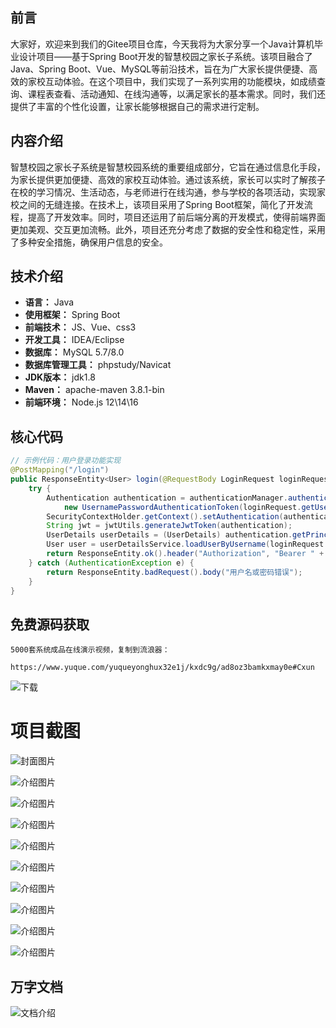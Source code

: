 ## 前言

大家好，欢迎来到我们的Gitee项目仓库，今天我将为大家分享一个Java计算机毕业设计项目——基于Spring Boot开发的智慧校园之家长子系统。该项目融合了Java、Spring Boot、Vue、MySQL等前沿技术，旨在为广大家长提供便捷、高效的家校互动体验。在这个项目中，我们实现了一系列实用的功能模块，如成绩查询、课程表查看、活动通知、在线沟通等，以满足家长的基本需求。同时，我们还提供了丰富的个性化设置，让家长能够根据自己的需求进行定制。

## 内容介绍

智慧校园之家长子系统是智慧校园系统的重要组成部分，它旨在通过信息化手段，为家长提供更加便捷、高效的家校互动体验。通过该系统，家长可以实时了解孩子在校的学习情况、生活动态，与老师进行在线沟通，参与学校的各项活动，实现家校之间的无缝连接。在技术上，该项目采用了Spring Boot框架，简化了开发流程，提高了开发效率。同时，项目还运用了前后端分离的开发模式，使得前端界面更加美观、交互更加流畅。此外，项目还充分考虑了数据的安全性和稳定性，采用了多种安全措施，确保用户信息的安全。

## 技术介绍

- **语言：** Java
- **使用框架：** Spring Boot
- **前端技术：** JS、Vue、css3
- **开发工具：** IDEA/Eclipse
- **数据库：** MySQL 5.7/8.0
- **数据库管理工具：** phpstudy/Navicat
- **JDK版本：** jdk1.8
- **Maven：** apache-maven 3.8.1-bin
- **前端环境：** Node.js 12\14\16

## 核心代码

```java
// 示例代码：用户登录功能实现
@PostMapping("/login")
public ResponseEntity<User> login(@RequestBody LoginRequest loginRequest) {
    try {
        Authentication authentication = authenticationManager.authenticate(
            new UsernamePasswordAuthenticationToken(loginRequest.getUsername(), loginRequest.getPassword()));
        SecurityContextHolder.getContext().setAuthentication(authentication);
        String jwt = jwtUtils.generateJwtToken(authentication);
        UserDetails userDetails = (UserDetails) authentication.getPrincipal();
        User user = userDetailsService.loadUserByUsername(loginRequest.getUsername());
        return ResponseEntity.ok().header("Authorization", "Bearer " + jwt).body(user);
    } catch (AuthenticationException e) {
        return ResponseEntity.badRequest().body("用户名或密码错误");
    }
}
```

## 免费源码获取

```
5000套系统成品在线演示视频，复制到流浪器： 
```
```
https://www.yuque.com/yuqueyonghux32e1j/kxdc9g/ad8oz3bamkxmay0e#Cxun
```
![下载](https://img12.360buyimg.com/ddimg/jfs/t1/339687/11/1349/28408/68ad865fF412d7877/adaa650483a100f2.jpg)

# 项目截图

![封面图片](https://img12.360buyimg.com/ddimg/jfs/t1/294756/12/14858/133692/689de6ceFd3896de0/b172ab0abc4dc7f8.jpg)

![介绍图片](https://img12.360buyimg.com/ddimg/jfs/t1/310426/33/26596/38566/689de6acF7f532d37/34ce8b69dbef6391.jpg)

![介绍图片](https://img10.360buyimg.com/ddimg/jfs/t1/319232/13/25167/76581/689de6adFd0f1ae09/5da4f95e8bb3cd7c.jpg)

![介绍图片](https://img13.360buyimg.com/ddimg/jfs/t1/311555/19/26622/37678/689de6afF390ea277/34fcca66153068d9.jpg)

![介绍图片](https://img14.360buyimg.com/ddimg/jfs/t1/321438/38/25220/29028/689de6afFe9fb032a/b8c2f213a287660a.jpg)

![介绍图片](https://img10.360buyimg.com/ddimg/jfs/t1/323992/25/4644/34114/689de6b0F2b0a38b0/70c60d29cafc391a.jpg)

![介绍图片](https://img13.360buyimg.com/ddimg/jfs/t1/315747/16/25947/45688/689de6b0F145bd253/e324ddc28a24c2c9.jpg)

![介绍图片](https://img11.360buyimg.com/ddimg/jfs/t1/294091/25/3964/46816/689de6b1F0a5ac5f4/f09f179c7110e7de.jpg)

![介绍图片](https://img13.360buyimg.com/ddimg/jfs/t1/290274/30/19348/39908/689de6b1F3fb10ee2/e31481814cba3a9a.jpg)

![介绍图片](https://img11.360buyimg.com/ddimg/jfs/t1/325439/40/4588/57850/689de6b2F9b9ae46d/39efb9cb0a3bef7b.jpg)


## 万字文档
![文档介绍](https://img14.360buyimg.com/ddimg/jfs/t1/338393/1/3576/156947/68b1ad0cF74dc525c/ff9cd6c574295685.jpg)
